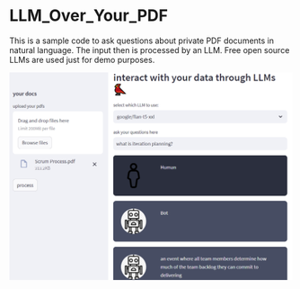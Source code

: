 # LLM_Over_Your_PDF
This is a sample code to ask questions about private PDF documents in natural language. The input then is processed by an LLM. Free open source LLMs are used just for demo purposes. 

![alt text](https://github.com/sjjpo2002/LLM_Over_Your_PDF/blob/main/data/screenshot.png)

